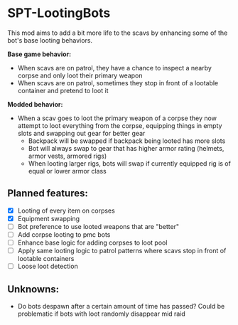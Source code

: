 # SPT-LootingBots

This mod aims to add a bit more life to the scavs by enhancing some of the bot's base looting behaviors. 

**Base game behavior:**
  - When scavs are on patrol, they have a chance to inspect a nearby corpse and only loot their primary weapon
  - When scavs are on patrol, sometimes they stop in front of a lootable container and pretend to loot it
  
**Modded behavior:**
  - When a scav goes to loot the primary weapon of a corpse they now attempt to loot everything from the corpse, equipping things in empty slots and swapping out gear for better gear
    - Backpack will be swapped if backpack being looted has more slots
    - Bot will always swap to gear that has higher armor rating (helmets, armor vests, armored rigs)
    - When looting larger rigs, bots will swap if currently equipped rig is of equal or lower armor class
    

## Planned features:
- [x] Looting of every item on corpses
- [x] Equipment swapping
- [ ] Bot preference to use looted weapons that are "better"
- [ ] Add corpse looting to pmc bots
- [ ] Enhance base logic for adding corpses to loot pool
- [ ] Apply same looting logic to patrol patterns where scavs stop in front of lootable containers
- [ ] Loose loot detection

## Unknowns:
- Do bots despawn after a certain amount of time has passed? Could be problematic if bots with loot randomly disappear mid raid
    

